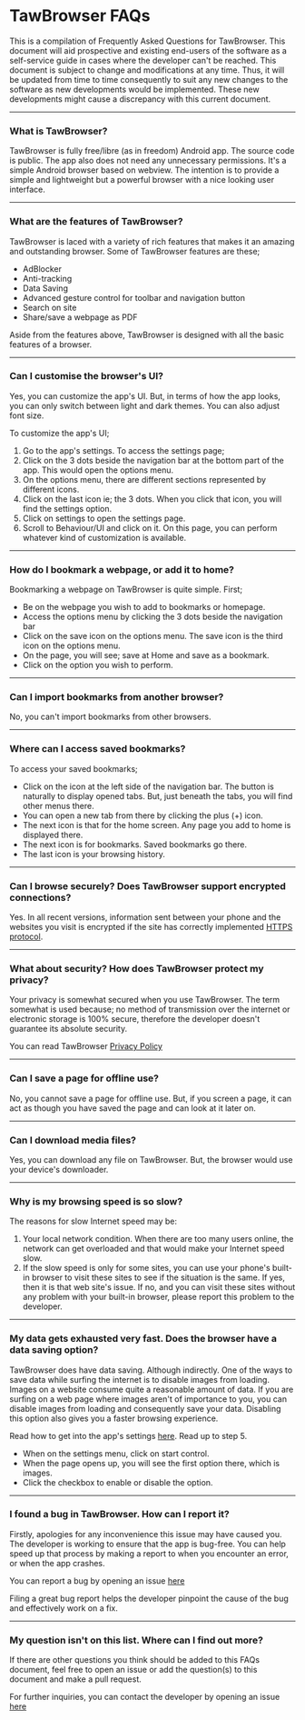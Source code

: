 # TawBrowser FAQs

This is a compilation of Frequently Asked Questions for TawBrowser. This document will aid prospective and existing end-users of the software as a self-service guide in cases where the developer can't be reached. This document is subject to change and modifications at any time. Thus, it will be updated from time to time consequently to suit any new changes to the software as new developments would be implemented. These new developments might cause a discrepancy with this current document.

---


### What is TawBrowser? 

TawBrowser is fully free/libre (as in freedom) Android app. The source code is public. The app also does not need any unnecessary permissions. It's a simple Android browser based on webview. The intention is to provide a simple and lightweight but a powerful browser with a nice looking user interface.

---

### What are the features of TawBrowser?

TawBrowser is laced with a variety of rich features that makes it an amazing and outstanding browser. Some of TawBrowser features are these;

- AdBlocker
- Anti-tracking
- Data Saving
- Advanced gesture control for toolbar and navigation button
- Search on site
- Share/save a webpage as PDF

Aside from the features above, TawBrowser is designed with all the basic features of a browser. 

---

### Can I customise the browser's UI?

Yes, you can customize the app's UI. But, in terms of how the app looks, you can only switch between light and dark themes. You can also adjust font size. 

To customize the app's UI;

1. Go to the app's settings. To access the settings page;
2. Click on the 3 dots beside the navigation bar at the bottom part of the app. This would open the options menu.
3. On the options menu, there are different sections represented by different icons. 
4. Click on the last icon ie; the 3 dots. When you click that icon, you will find the settings option.
5. Click on settings to open the settings page.
6. Scroll to Behaviour/UI and click on it. On this page, you can perform whatever kind of customization is available. 

---

### How do I bookmark a webpage, or add it to home?

Bookmarking a webpage on TawBrowser is quite simple. First;

- Be on the webpage you wish to add to bookmarks or homepage. 
- Access the options menu by clicking the 3 dots beside the navigation bar
- Click on the save icon on the options menu. The save icon is the third icon on the options menu.
- On the page, you will see; save at Home and save as a bookmark. 
- Click on the option you wish to perform. 

---

### Can I import bookmarks from another browser?

No, you can't import bookmarks from other browsers. 

---

### Where can I access saved bookmarks?

To access your saved bookmarks;

- Click on the icon at the left side of the navigation bar. The button is naturally to display opened tabs. But, just beneath the tabs, you will find other menus there.
- You can open a new tab from there by clicking the plus (+) icon.
- The next icon is that for the home screen. Any page you add to home is displayed there.
- The next icon is for bookmarks. Saved bookmarks go there.
- The last icon is your browsing history. 


---


### Can I browse securely? Does TawBrowser support encrypted connections?

Yes. In all recent versions, information sent between your phone and the websites you visit is encrypted if the site has correctly implemented [HTTPS protocol](http://en.wikipedia.org/wiki/HTTP_Secure).

---

### What about security? How does TawBrowser protect my privacy?

Your privacy is somewhat secured when you use TawBrowser. The term somewhat is used because; no method of transmission over the internet or electronic storage is 100% secure, therefore the developer doesn't guarantee its absolute security.

You can read TawBrowser [Privacy Policy](https://github.com/thekocanlhk/TawBrowser/blob/main/PRIVACY.md)

---


### Can I save a page for offline use?

No, you cannot save a page for offline use. But, if you screen a page, it can act as though you have saved the page and can look at it later on. 

---


### Can I download media files?

Yes, you can download any file on TawBrowser. But, the browser would use your device's downloader. 

---


### Why is my browsing speed is so slow?

The reasons for slow Internet speed may be:
1. Your local network condition. When there are too many users online, the network can get overloaded and that would make your Internet speed slow. 
2. If the slow speed is only for some sites, you can use your phone's built-in browser to visit these sites to see if the situation is the same. If yes, then it is that web site's issue. If no, and you can visit these sites without any problem with your built-in browser, please report this problem to the developer.


---

### My data gets exhausted very fast. Does the browser have a data saving option?

TawBrowser does have data saving. Although indirectly. One of the ways to save data while surfing the internet is to disable images from loading. Images on a website consume quite a reasonable amount of data. If you are surfing on a web page where images aren't of importance to you, you can disable images from loading and consequently save your data. Disabling this option also gives you a faster browsing experience. 

Read how to get into the app's settings [here](https://hackmd.io/mqoEQqqbQM-IndDvi6pTHw?both#Can-I-customise-the-browser%E2%80%99s-UI). Read up to step 5. 

- When on the settings menu, click on start control.
- When the page opens up, you will see the first option there, which is images.
- Click the checkbox to enable or disable the option. 

---

### I found a bug in TawBrowser. How can I report it?

Firstly, apologies for any inconvenience this issue may have caused you. The developer is working to ensure that the app is bug-free. You can help speed up that process by making a report to when you encounter an error, or when the app crashes. 

You can report a bug by opening an issue [here](https://github.com/thekocanlhk/TawBrowser/issues/new)

Filing a great bug report helps the developer pinpoint the cause of the bug and effectively work on a fix.

---

### My question isn't on this list. Where can I find out more?

If there are other questions you think should be added to this FAQs document, feel free to open an issue or add the question(s) to this document and make a pull request.

For further inquiries, you can contact the developer by opening an issue [here](https://github.com/thekocanlhk/TawBrowser/issues/new)
